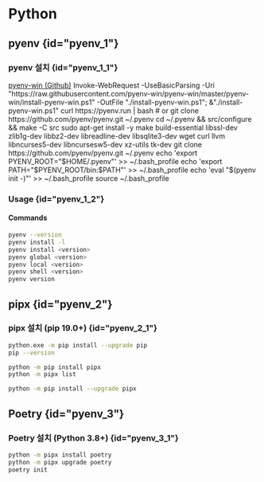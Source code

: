 # Python
## pyenv {id="pyenv_1"}
### pyenv 설치 {id="pyenv_1_1"}
<tabs>
    <tab title="Windows">
        <a href="https://github.com/pyenv-win/pyenv-win">pyenv-win (Github)</a>
        <code-block lang="shell">
            Invoke-WebRequest -UseBasicParsing -Uri "https://raw.githubusercontent.com/pyenv-win/pyenv-win/master/pyenv-win/install-pyenv-win.ps1" -OutFile "./install-pyenv-win.ps1"; &"./install-pyenv-win.ps1"
        </code-block>
    </tab>
    <tab title="Linux (source)">
        <code-block lang="bash">
            curl https://pyenv.run | bash
            # or
            git clone https://github.com/pyenv/pyenv.git ~/.pyenv
            cd ~/.pyenv && src/configure && make -C src
        </code-block>
    </tab>
    <tab title="Linux (apt)">
        <code-block lang="bash">
            sudo apt-get install -y make build-essential libssl-dev zlib1g-dev libbz2-dev libreadline-dev libsqlite3-dev wget curl llvm libncurses5-dev libncursesw5-dev xz-utils tk-dev
            git clone https://github.com/pyenv/pyenv.git ~/.pyenv
            echo 'export PYENV_ROOT="$HOME/.pyenv"' >> ~/.bash_profile
            echo 'export PATH="$PYENV_ROOT/bin:$PATH"' >> ~/.bash_profile
            echo 'eval "$(pyenv init -)"' >> ~/.bash_profile
            source ~/.bash_profile
        </code-block>
    </tab>
</tabs>

### Usage {id="pyenv_1_2"}
#### Commands
```bash
pyenv --version
pyenv install -l
pyenv install <version>
pyenv global <version>
pyenv local <version>
pyenv shell <version>
pyenv version
```

## pipx {id="pyenv_2"}
### pipx 설치 (pip 19.0+) {id="pyenv_2_1"}
```bash
python.exe -m pip install --upgrade pip
pip --version

python -m pip install pipx
python -m pipx list

python -m pip install --upgrade pipx
```

## Poetry {id="pyenv_3"}
### Poetry 설치 (Python 3.8+) {id="pyenv_3_1"}
```bash
python -m pipx install poetry
python -m pipx upgrade poetry
poetry init
```